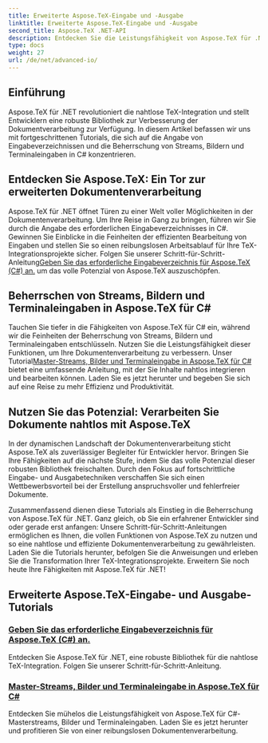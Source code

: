 ```yaml
---
title: Erweiterte Aspose.TeX-Eingabe und -Ausgabe
linktitle: Erweiterte Aspose.TeX-Eingabe und -Ausgabe
second_title: Aspose.TeX .NET-API
description: Entdecken Sie die Leistungsfähigkeit von Aspose.TeX für .NET mit unseren erweiterten Tutorials. Erfahren Sie, wie Sie Eingabeverzeichnisse und Master-Streams, Bilder und Terminaleingaben in C# angeben.
type: docs
weight: 27
url: /de/net/advanced-io/
---
```

## Einführung

Aspose.TeX für .NET revolutioniert die nahtlose TeX-Integration und stellt Entwicklern eine robuste Bibliothek zur Verbesserung der Dokumentverarbeitung zur Verfügung. In diesem Artikel befassen wir uns mit fortgeschrittenen Tutorials, die sich auf die Angabe von Eingabeverzeichnissen und die Beherrschung von Streams, Bildern und Terminaleingaben in C# konzentrieren.

## Entdecken Sie Aspose.TeX: Ein Tor zur erweiterten Dokumentenverarbeitung

Aspose.TeX für .NET öffnet Türen zu einer Welt voller Möglichkeiten in der Dokumentenverarbeitung. Um Ihre Reise in Gang zu bringen, führen wir Sie durch die Angabe des erforderlichen Eingabeverzeichnisses in C#. Gewinnen Sie Einblicke in die Feinheiten der effizienten Bearbeitung von Eingaben und stellen Sie so einen reibungslosen Arbeitsablauf für Ihre TeX-Integrationsprojekte sicher. Folgen Sie unserer Schritt-für-Schritt-Anleitung[Geben Sie das erforderliche Eingabeverzeichnis für Aspose.TeX (C#) an.](./required-input-directory-csharp/) um das volle Potenzial von Aspose.TeX auszuschöpfen.

## Beherrschen von Streams, Bildern und Terminaleingaben in Aspose.TeX für C#

 Tauchen Sie tiefer in die Fähigkeiten von Aspose.TeX für C# ein, während wir die Feinheiten der Beherrschung von Streams, Bildern und Terminaleingaben entschlüsseln. Nutzen Sie die Leistungsfähigkeit dieser Funktionen, um Ihre Dokumentenverarbeitung zu verbessern. Unser Tutorial[Master-Streams, Bilder und Terminaleingabe in Aspose.TeX für C#](./stream-input-image-output-terminal-input-csharp/) bietet eine umfassende Anleitung, mit der Sie Inhalte nahtlos integrieren und bearbeiten können. Laden Sie es jetzt herunter und begeben Sie sich auf eine Reise zu mehr Effizienz und Produktivität.

## Nutzen Sie das Potenzial: Verarbeiten Sie Dokumente nahtlos mit Aspose.TeX

In der dynamischen Landschaft der Dokumentenverarbeitung sticht Aspose.TeX als zuverlässiger Begleiter für Entwickler hervor. Bringen Sie Ihre Fähigkeiten auf die nächste Stufe, indem Sie das volle Potenzial dieser robusten Bibliothek freischalten. Durch den Fokus auf fortschrittliche Eingabe- und Ausgabetechniken verschaffen Sie sich einen Wettbewerbsvorteil bei der Erstellung anspruchsvoller und fehlerfreier Dokumente.

Zusammenfassend dienen diese Tutorials als Einstieg in die Beherrschung von Aspose.TeX für .NET. Ganz gleich, ob Sie ein erfahrener Entwickler sind oder gerade erst anfangen: Unsere Schritt-für-Schritt-Anleitungen ermöglichen es Ihnen, die vollen Funktionen von Aspose.TeX zu nutzen und so eine nahtlose und effiziente Dokumentenverarbeitung zu gewährleisten. Laden Sie die Tutorials herunter, befolgen Sie die Anweisungen und erleben Sie die Transformation Ihrer TeX-Integrationsprojekte. Erweitern Sie noch heute Ihre Fähigkeiten mit Aspose.TeX für .NET!
## Erweiterte Aspose.TeX-Eingabe- und Ausgabe-Tutorials
### [Geben Sie das erforderliche Eingabeverzeichnis für Aspose.TeX (C#) an.](./required-input-directory-csharp/)
Entdecken Sie Aspose.TeX für .NET, eine robuste Bibliothek für die nahtlose TeX-Integration. Folgen Sie unserer Schritt-für-Schritt-Anleitung.
### [Master-Streams, Bilder und Terminaleingabe in Aspose.TeX für C#](./stream-input-image-output-terminal-input-csharp/)
Entdecken Sie mühelos die Leistungsfähigkeit von Aspose.TeX für C#-Masterstreams, Bilder und Terminaleingaben. Laden Sie es jetzt herunter und profitieren Sie von einer reibungslosen Dokumentenverarbeitung.